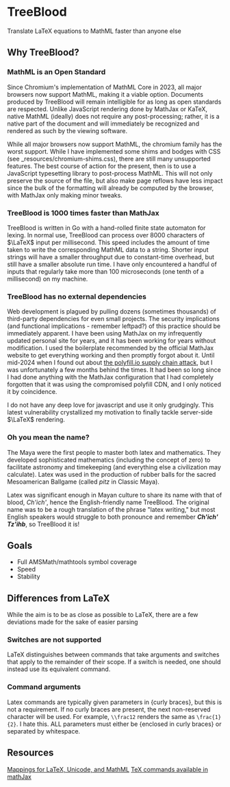 # TreeBlood
Translate LaTeX equations to MathML faster than anyone else

## Why TreeBlood?
### MathML is an Open Standard

Since Chromium's implementation of MathML Core in 2023, all major browsers now support MathML, making it a viable
option. Documents produced by TreeBlood will remain intelligible for as long as open standards are respected. Unlike
JavaScript rendering done by MathJax or KaTeX, native MathML (ideally) does not require any post-processing; rather, it
is a native part of the document and will immediately be recognized and rendered as such by the viewing software.

While all major browsers now support MathML, the chromium family has the worst support. While I have implemented some
shims and bodges with CSS (see _resources/chromium-shims.css), there are still many unsupported features. The best
course of action for the present, then is to use a JavaScript typesetting library to post-process MathML. This will not
only preserve the source of the file, but also make page reflows have less impact since the bulk of the formatting will
already be computed by the browser, with MathJax only making minor tweaks.

### TreeBlood is 1000 times faster than MathJax

TreeBlood is written in Go with a hand-rolled finite state automaton for lexing. In normal use, TreeBlood can process
over 8000 characters of $\LaTeX$ input per millisecond. This speed includes the amount of time taken to write the
corresponding MathML data to a string. Shorter input strings will have a smaller throughput due to constant-time
overhead, but still have a smaller absolute run time. I have only encountered a handful of inputs that regularly take
more than 100 microseconds (one tenth of a millisecond) on my machine.

### TreeBlood has no external dependencies

Web development is plagued by pulling dozens (sometimes thousands) of third-party dependencies for even small projects.
The security implications (and functional implications - remember leftpad?) of this practice should be immediately
apparent. I have been using MathJax on my infrequently updated personal site for years, and it has been working for
years without modification. I used the boilerplate recommended by the official MathJax website to get everything working
and then promptly forgot about it. Until mid-2024 when I found out about
[the polyfill.io supply chain
attack](https://blog.qualys.com/vulnerabilities-threat-research/2024/06/28/polyfill-io-supply-chain-attack), but I was
unfortunately a few months behind the times. It had been so long since I had done anything with the MathJax
configuration that I had completely forgotten that it was using the compromised polyfill CDN, and I only noticed it by
coincidence.

I do not have any deep love for javascript and use it only grudgingly. This latest vulnerability crystallized my
motivation to finally tackle server-side $\LaTeX$ rendering.

### Oh you mean the name?

The Maya were the first people to master both latex and mathematics. They developed sophisticated mathematics (including
the concept of zero) to facilitate astronomy and timekeeping (and everything else a civilization may calculate). Latex
was used in the production of rubber balls for the sacred Mesoamerican Ballgame (called *pitz* in Classic Maya).

Latex was significant enough in Mayan culture to share its name with that of blood, *Ch'ich'*, hence the
English-friendly name TreeBlood. The original name was to be a rough translation of the phrase "latex writing," but most
English speakers would struggle to both pronounce and remember ***Ch'ich' Tz'ihb***, so TreeBlood it is!

## Goals
- Full AMSMath/mathtools symbol coverage
- Speed
- Stability

## Differences from LaTeX

While the aim is to be as close as possible to LaTeX, there are a few deviations made for the sake of easier parsing

### Switches are not supported
LaTeX distinguishes between commands that take arguments and switches that apply to the remainder of their scope. If a
switch is needed, one should instead use its equivalent command.

### Command arguments
Latex commands are typically given parameters in {curly braces}, but this is not a requirement. If no curly braces are
present, the next non-reserved character will be used. For example, `\\frac12` renders the same as `\frac{1}{2}`. I hate
this. ALL parameters must either be {enclosed in curly braces} or separated by whitespace.

## Resources
[Mappings for LaTeX, Unicode, and MathML](https://www.w3.org/Math/characters/unicode.xml)
[TeX commands available in mathJax](https://www.onemathematicalcat.org/MathJaxDocumentation/TeXSyntax.htm)
